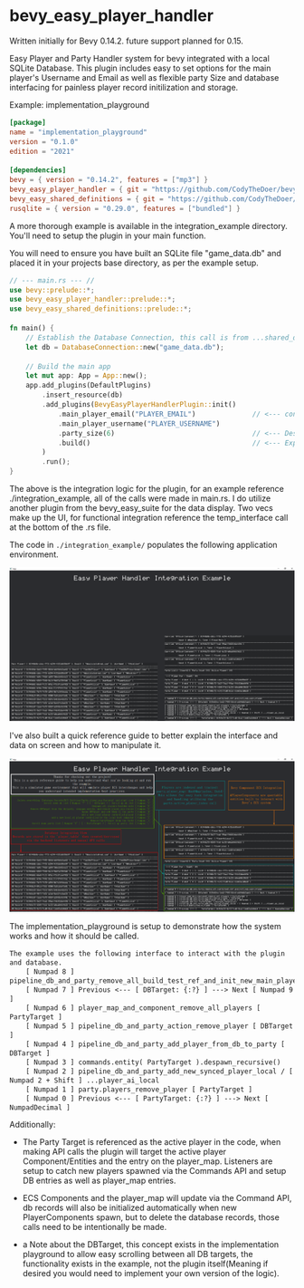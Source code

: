 # bevy_easy_player_handler

Written initially for Bevy 0.14.2. future support planned for 0.15.

Easy Player and Party Handler system for bevy integrated with a local SQLite Database. 
This plugin includes easy to set options for the main player's Username and Email as well as flexible party Size and database interfacing for painless player record initilization and storage. 

Example: implementation_playground
```toml
[package]
name = "implementation_playground"
version = "0.1.0"
edition = "2021"

[dependencies]
bevy = { version = "0.14.2", features = ["mp3"] }
bevy_easy_player_handler = { git = "https://github.com/CodyTheDoer/bevy_easy_player_handler" }
bevy_easy_shared_definitions = { git = "https://github.com/CodyTheDoer/bevy_easy_shared_definitions" }
rusqlite = { version = "0.29.0", features = ["bundled"] }
```

A more thorough example is available in the integration_example directory.
You'll need to setup the plugin in your main function. 

You will need to ensure you have built an SQLite file "game_data.db" and placed it in your projects base directory, as per the example setup.

```rust 
// --- main.rs --- //
use bevy::prelude::*;
use bevy_easy_player_handler::prelude::*;
use bevy_easy_shared_definitions::prelude::*;

fn main() {
    // Establish the Database Connection, this call is from ...shared_definitions
    let db = DatabaseConnection::new("game_data.db");

    // Build the main app
    let mut app: App = App::new();    
    app.add_plugins(DefaultPlugins)
        .insert_resource(db)
        .add_plugins(BevyEasyPlayerHandlerPlugin::init()
            .main_player_email("PLAYER_EMAIL")              // <--- consider a flexible data entry pipeline like dotenv
            .main_player_username("PLAYER_USERNAME")
            .party_size(6)                                  // <--- Designate your party size here, limits the spawnable players count in the game, defaults to 1
            .build()                                        // <--- Explicitly build the plugin 
        )
        .run();
}
```

The above is the integration logic for the plugin, for an example reference ./integration_example, all of the calls were made in main.rs. I do utilize another plugin from the bevy_easy_suite for the data display. Two vecs make up the UI, for functional integration reference the temp_interface call at the bottom of the .rs file. 

The code in ```./integration_example/``` populates the following application environment.

![Screenshot of the demo interface showing the GUI as well as the existing players in database and party.](images/demo_clean.png)

I've also built a quick reference guide to better explain the interface and data on screen and how to manipulate it.

![Screenshot with explanations of the demo interface showing the GUI as well as the existing players in database and party.](images/demo.png)

The implementation_playground is setup to demonstrate how the system works and how it should be called.

```
The example uses the following interface to interact with the plugin and database.
    [ Numpad 8 ] pipeline_db_and_party_remove_all_build_test_ref_and_init_new_main_player
    [ Numpad 7 ] Previous <--- [ DBTarget: {:?} ] ---> Next [ Numpad 9 ] 
    [ Numpad 6 ] player_map_and_component_remove_all_players [ PartyTarget ]
    [ Numpad 5 ] pipeline_db_and_party_action_remove_player [ DBTarget ]
    [ Numpad 4 ] pipeline_db_and_party_add_player_from_db_to_party [ DBTarget ]
    [ Numpad 3 ] commands.entity( PartyTarget ).despawn_recursive()
    [ Numpad 2 ] pipeline_db_and_party_add_new_synced_player_local / [ Numpad 2 + Shift ] ...player_ai_local
    [ Numpad 1 ] party.players_remove_player [ PartyTarget ]
    [ Numpad 0 ] Previous <--- [ PartyTarget: {:?} ] ---> Next [ NumpadDecimal ]
```

Additionally:
- The Party Target is referenced as the active player in the code, when making API calls the plugin will target the active player Component/Entities and the entry on the player_map. Listeners are setup to catch new players spawned via the Commands API and setup DB entries as well as player_map entries.

- ECS Components and the player_map will update via the Command API, db records will also be initialized automatically when new PlayerComponents spawn, but to delete the database records, those calls need to be intentionally be made.

- a Note about the DBTarget, this concept exists in the implementation playground to allow easy scrolling between all DB targets, the functionality exists in the example, not the plugin itself(Meaning if desired you would need to implement your own version of the logic).